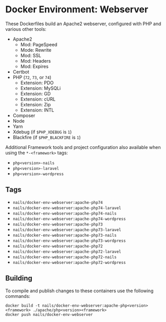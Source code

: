 # Docker Environment: Webserver

These Dockerfiles build an Apache2 webserver, configured with PHP and various other tools:

- Apache2
    + Mod: PageSpeed
    + Mode: Rewrite
    + Mod: SSL
    + Mod: Headers
    + Mod: Expires
- Certbot
- PHP (`72`, `73`, or `74`)
    + Extension: PDO
    + Extension: MySQLi
    + Extension: GD
    + Extension: cURL
    + Extension: Zip
    + Extension: INTL
- Composer
- Node
- Yarn
- Xdebug (if `$PHP_XDEBUG` is `1`)
- Blackfire (if `$PHP_BLACKFIRE` is `1`)

Additional Framework tools and project configuration also available when using the `*-<framework>` tags:

- `php<version>-nails`
- `php<version>-laravel`
- `php<version>-wordpress`


## Tags

- `nails/docker-env-webserver:apache-php74`
- `nails/docker-env-webserver:apache-php74-laravel`
- `nails/docker-env-webserver:apache-php74-nails`
- `nails/docker-env-webserver:apache-php74-wordpress`
- `nails/docker-env-webserver:apache-php73`
- `nails/docker-env-webserver:apache-php73-laravel`
- `nails/docker-env-webserver:apache-php73-nails`
- `nails/docker-env-webserver:apache-php73-wordpress`
- `nails/docker-env-webserver:apache-php72`
- `nails/docker-env-webserver:apache-php72-laravel`
- `nails/docker-env-webserver:apache-php72-nails`
- `nails/docker-env-webserver:apache-php72-wordpress`

## Building

To compile and publish changes to these containers use the following commands:

```
docker build -t nails/docker-env-webserver:apache-php<version><framework> ./apache/php<version><framework>
docker push nails/docker-env-webserver
```
